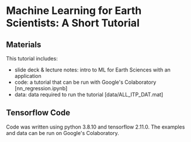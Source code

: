 # Machine Learning for Earth Scientists: A Short Tutorial

## Materials

This tutorial includes:
- slide deck & lecture notes: intro to ML for Earth Sciences with an application
- code: a tutorial that can be run with Google's Colaboratory [nn_regression.ipynb]
- data: data required to run the tutorial [data/ALL_ITP_DAT.mat]


## Tensorflow Code

Code was written using python 3.8.10 and tensorflow 2.11.0. The examples and data can be run on Google's Colaboratory.

